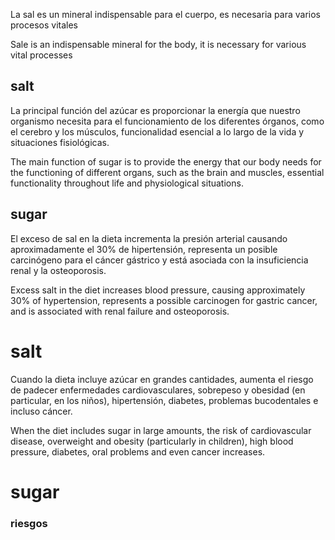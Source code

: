 
La sal es un mineral indispensable para el cuerpo, es necesaria para varios procesos vitales

Sale is an indispensable mineral for the body, it is necessary for various vital processes

## salt ##

La principal función del azúcar es proporcionar la energía que nuestro organismo necesita para el funcionamiento de los diferentes órganos, como el cerebro y los músculos, funcionalidad esencial a lo largo de la vida y situaciones fisiológicas.

The main function of sugar is to provide the energy that our body needs for the functioning of different organs, such as the brain and muscles, essential functionality throughout life and physiological situations.

## sugar ##

El exceso de sal en la dieta incrementa la presión arterial causando aproximadamente el 30% de hipertensión, representa un posible carcinógeno para el cáncer gástrico y está asociada con la insuficiencia renal y la osteoporosis.

Excess salt in the diet increases blood pressure, causing approximately 30% of hypertension, represents a possible carcinogen for gastric cancer, and is associated with renal failure and osteoporosis.
# salt #
Cuando la dieta incluye azúcar en grandes cantidades, aumenta el riesgo de padecer enfermedades cardiovasculares, sobrepeso y obesidad (en particular, en los niños), hipertensión, diabetes, problemas bucodentales e incluso cáncer.

When the diet includes sugar in large amounts, the risk of cardiovascular disease, overweight and obesity (particularly in children), high blood pressure, diabetes, oral problems and even cancer increases.

# sugar #

### riesgos ###



